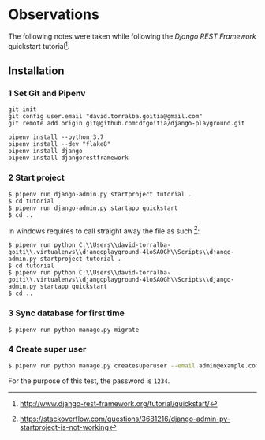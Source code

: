 # Observations

The following notes were taken while following the _Django REST Framework_ quickstart tutorial[^1].

## Installation

### 1 Set Git and Pipenv

```shell
git init
git config user.email "david.torralba.goitia@gmail.com"
git remote add origin git@github.com:dtgoitia/django-playground.git

pipenv install --python 3.7
pipenv install --dev "flake8"
pipenv install django
pipenv install djangorestframework
```

### 2 Start project

```shell
$ pipenv run django-admin.py startproject tutorial .
$ cd tutorial
$ pipenv run django-admin.py startapp quickstart
$ cd ..
```

In windows requires to call straight away the file as such [^2]:

```shell
$ pipenv run python C:\\Users\\david-torralba-goiti\\.virtualenvs\\djangoplayground-4loSAOGh\\Scripts\\django-admin.py startproject tutorial .
$ cd tutorial
$ pipenv run python C:\\Users\\david-torralba-goiti\\.virtualenvs\\djangoplayground-4loSAOGh\\Scripts\\django-admin.py startapp quickstart
$ cd ..
```

### 3 Sync database for first time

```shell
$ pipenv run python manage.py migrate
```

### 4 Create super user

```bash
$ pipenv run python manage.py createsuperuser --email admin@example.com --username admin
```

For the purpose of this test, the password is `1234`.

[^1]: http://www.django-rest-framework.org/tutorial/quickstart/
[^2]: https://stackoverflow.com/questions/3681216/django-admin-py-startproject-is-not-working